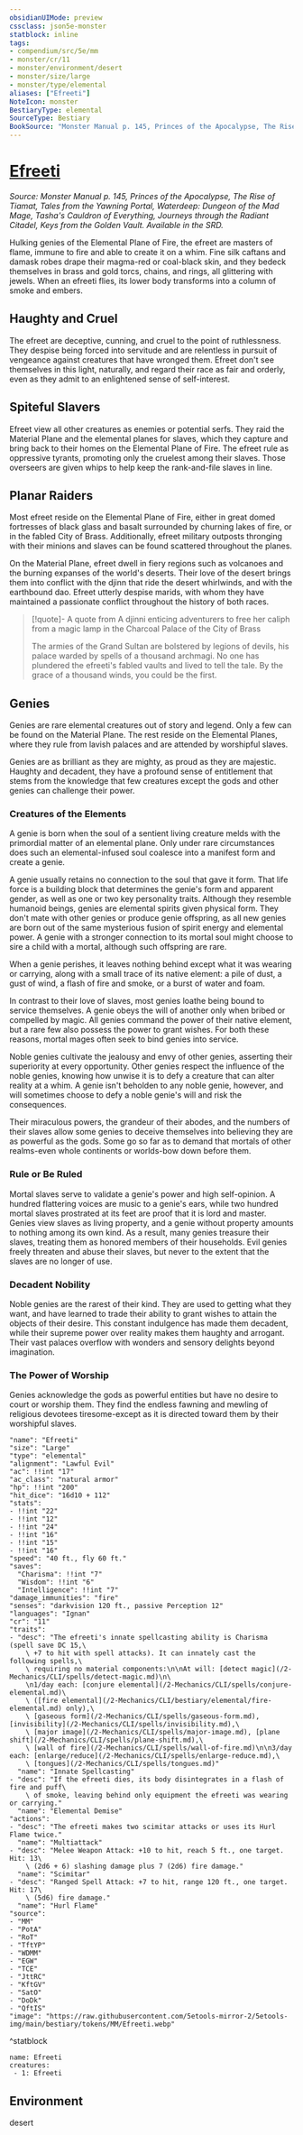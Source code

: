 ```yaml
---
obsidianUIMode: preview
cssclass: json5e-monster
statblock: inline
tags:
- compendium/src/5e/mm
- monster/cr/11
- monster/environment/desert
- monster/size/large
- monster/type/elemental
aliases: ["Efreeti"]
NoteIcon: monster
BestiaryType: elemental
SourceType: Bestiary
BookSource: "Monster Manual p. 145, Princes of the Apocalypse, The Rise of Tiamat, Tales from the Yawning Portal, Waterdeep: Dungeon of the Mad Mage, Tasha's Cauldron of Everything, Journeys through the Radiant Citadel, Keys from the Golden Vault. Available in the SRD."
---
```

# [Efreeti](2-Mechanics/CLI/bestiary/elemental/efreeti.md)
*Source: Monster Manual p. 145, Princes of the Apocalypse, The Rise of Tiamat, Tales from the Yawning Portal, Waterdeep: Dungeon of the Mad Mage, Tasha's Cauldron of Everything, Journeys through the Radiant Citadel, Keys from the Golden Vault. Available in the SRD.*  

Hulking genies of the Elemental Plane of Fire, the efreet are masters of flame, immune to fire and able to create it on a whim. Fine silk caftans and damask robes drape their magma-red or coal-black skin, and they bedeck themselves in brass and gold torcs, chains, and rings, all glittering with jewels. When an efreeti flies, its lower body transforms into a column of smoke and embers.

## Haughty and Cruel

The efreet are deceptive, cunning, and cruel to the point of ruthlessness. They despise being forced into servitude and are relentless in pursuit of vengeance against creatures that have wronged them. Efreet don't see themselves in this light, naturally, and regard their race as fair and orderly, even as they admit to an enlightened sense of self-interest.

## Spiteful Slavers

Efreet view all other creatures as enemies or potential serfs. They raid the Material Plane and the elemental planes for slaves, which they capture and bring back to their homes on the Elemental Plane of Fire. The efreet rule as oppressive tyrants, promoting only the cruelest among their slaves. Those overseers are given whips to help keep the rank-and-file slaves in line.

## Planar Raiders

Most efreet reside on the Elemental Plane of Fire, either in great domed fortresses of black glass and basalt surrounded by churning lakes of fire, or in the fabled City of Brass. Additionally, efreet military outposts thronging with their minions and slaves can be found scattered throughout the planes.

On the Material Plane, efreet dwell in fiery regions such as volcanoes and the burning expanses of the world's deserts. Their love of the desert brings them into conflict with the djinn that ride the desert whirlwinds, and with the earthbound dao. Efreet utterly despise marids, with whom they have maintained a passionate conflict throughout the history of both races.

> [!quote]- A quote from A djinni enticing adventurers to free her caliph from a magic lamp in the Charcoal Palace of the City of Brass  
> 
> The armies of the Grand Sultan are bolstered by legions of devils, his palace warded by spells of a thousand archmagi. No one has plundered the efreeti's fabled vaults and lived to tell the tale. By the grace of a thousand winds, you could be the first.

## Genies

Genies are rare elemental creatures out of story and legend. Only a few can be found on the Material Plane. The rest reside on the Elemental Planes, where they rule from lavish palaces and are attended by worshipful slaves.

Genies are as brilliant as they are mighty, as proud as they are majestic. Haughty and decadent, they have a profound sense of entitlement that stems from the knowledge that few creatures except the gods and other genies can challenge their power.

### Creatures of the Elements

A genie is born when the soul of a sentient living creature melds with the primordial matter of an elemental plane. Only under rare circumstances does such an elemental-infused soul coalesce into a manifest form and create a genie.

A genie usually retains no connection to the soul that gave it form. That life force is a building block that determines the genie's form and apparent gender, as well as one or two key personality traits. Although they resemble humanoid beings, genies are elemental spirits given physical form. They don't mate with other genies or produce genie offspring, as all new genies are born out of the same mysterious fusion of spirit energy and elemental power. A genie with a stronger connection to its mortal soul might choose to sire a child with a mortal, although such offspring are rare.

When a genie perishes, it leaves nothing behind except what it was wearing or carrying, along with a small trace of its native element: a pile of dust, a gust of wind, a flash of fire and smoke, or a burst of water and foam.

In contrast to their love of slaves, most genies loathe being bound to service themselves. A genie obeys the will of another only when bribed or compelled by magic. All genies command the power of their native element, but a rare few also possess the power to grant wishes. For both these reasons, mortal mages often seek to bind genies into service.

Noble genies cultivate the jealousy and envy of other genies, asserting their superiority at every opportunity. Other genies respect the influence of the noble genies, knowing how unwise it is to defy a creature that can alter reality at a whim. A genie isn't beholden to any noble genie, however, and will sometimes choose to defy a noble genie's will and risk the consequences.

Their miraculous powers, the grandeur of their abodes, and the numbers of their slaves allow some genies to deceive themselves into believing they are as powerful as the gods. Some go so far as to demand that mortals of other realms-even whole continents or worlds-bow down before them.

### Rule or Be Ruled

Mortal slaves serve to validate a genie's power and high self-opinion. A hundred flattering voices are music to a genie's ears, while two hundred mortal slaves prostrated at its feet are proof that it is lord and master. Genies view slaves as living property, and a genie without property amounts to nothing among its own kind. As a result, many genies treasure their slaves, treating them as honored members of their households. Evil genies freely threaten and abuse their slaves, but never to the extent that the slaves are no longer of use.

### Decadent Nobility

Noble genies are the rarest of their kind. They are used to getting what they want, and have learned to trade their ability to grant wishes to attain the objects of their desire. This constant indulgence has made them decadent, while their supreme power over reality makes them haughty and arrogant. Their vast palaces overflow with wonders and sensory delights beyond imagination.

### The Power of Worship

Genies acknowledge the gods as powerful entities but have no desire to court or worship them. They find the endless fawning and mewling of religious devotees tiresome-except as it is directed toward them by their worshipful slaves.

```statblock
"name": "Efreeti"
"size": "Large"
"type": "elemental"
"alignment": "Lawful Evil"
"ac": !!int "17"
"ac_class": "natural armor"
"hp": !!int "200"
"hit_dice": "16d10 + 112"
"stats":
- !!int "22"
- !!int "12"
- !!int "24"
- !!int "16"
- !!int "15"
- !!int "16"
"speed": "40 ft., fly 60 ft."
"saves":
  "Charisma": !!int "7"
  "Wisdom": !!int "6"
  "Intelligence": !!int "7"
"damage_immunities": "fire"
"senses": "darkvision 120 ft., passive Perception 12"
"languages": "Ignan"
"cr": "11"
"traits":
- "desc": "The efreeti's innate spellcasting ability is Charisma (spell save DC 15,\
    \ +7 to hit with spell attacks). It can innately cast the following spells,\
    \ requiring no material components:\n\nAt will: [detect magic](/2-Mechanics/CLI/spells/detect-magic.md)\n\
    \n1/day each: [conjure elemental](/2-Mechanics/CLI/spells/conjure-elemental.md)\
    \ ([fire elemental](/2-Mechanics/CLI/bestiary/elemental/fire-elemental.md) only),\
    \ [gaseous form](/2-Mechanics/CLI/spells/gaseous-form.md), [invisibility](/2-Mechanics/CLI/spells/invisibility.md),\
    \ [major image](/2-Mechanics/CLI/spells/major-image.md), [plane shift](/2-Mechanics/CLI/spells/plane-shift.md),\
    \ [wall of fire](/2-Mechanics/CLI/spells/wall-of-fire.md)\n\n3/day each: [enlarge/reduce](/2-Mechanics/CLI/spells/enlarge-reduce.md),\
    \ [tongues](/2-Mechanics/CLI/spells/tongues.md)"
  "name": "Innate Spellcasting"
- "desc": "If the efreeti dies, its body disintegrates in a flash of fire and puff\
    \ of smoke, leaving behind only equipment the efreeti was wearing or carrying."
  "name": "Elemental Demise"
"actions":
- "desc": "The efreeti makes two scimitar attacks or uses its Hurl Flame twice."
  "name": "Multiattack"
- "desc": "Melee Weapon Attack: +10 to hit, reach 5 ft., one target. Hit: 13\
    \ (2d6 + 6) slashing damage plus 7 (2d6) fire damage."
  "name": "Scimitar"
- "desc": "Ranged Spell Attack: +7 to hit, range 120 ft., one target. Hit: 17\
    \ (5d6) fire damage."
  "name": "Hurl Flame"
"source":
- "MM"
- "PotA"
- "RoT"
- "TftYP"
- "WDMM"
- "EGW"
- "TCE"
- "JttRC"
- "KftGV"
- "SatO"
- "DoDk"
- "QftIS"
"image": "https://raw.githubusercontent.com/5etools-mirror-2/5etools-img/main/bestiary/tokens/MM/Efreeti.webp"
```
^statblock

```encounter-table
name: Efreeti
creatures:
 - 1: Efreeti
```

## Environment

desert